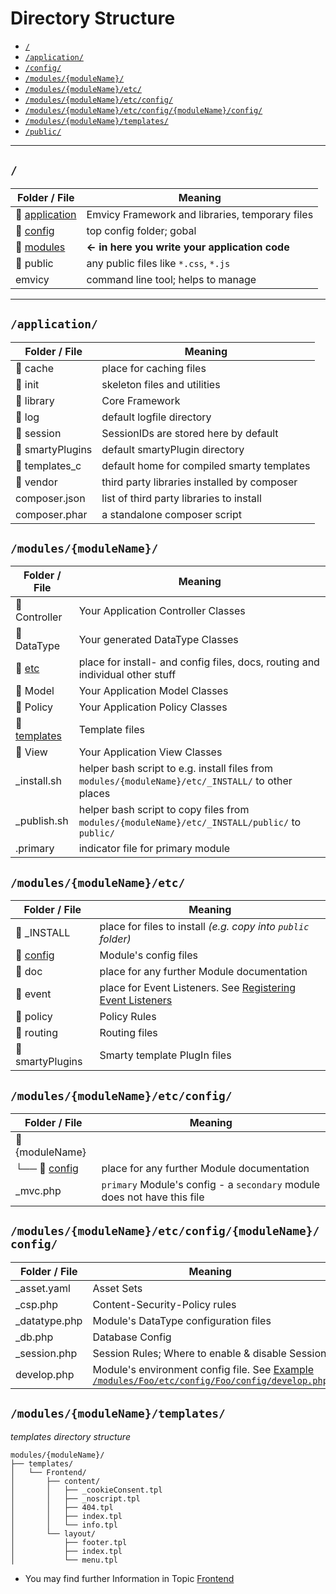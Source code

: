 
# Directory Structure

- [`/`](#root)
- [`/application/`](#application)
- [`/config/`](#config)
- [`/modules/{moduleName}/`](#modules-moduleName)
- [`/modules/{moduleName}/etc/`](#modules-moduleName-etc)
- [`/modules/{moduleName}/etc/config/`](#modules-moduleName-etc-config)
- [`/modules/{moduleName}/etc/config/{moduleName}/config/`](#modules-moduleName-etc-config-moduleName-config)
- [`/modules/{moduleName}/templates/`](#modules-moduleName-templates)
- [`/public/`](#public)

---

<a id="root"></a>
## `/`

| Folder / File                                         | Meaning                                            |
|-------------------------------------------------------|----------------------------------------------------|
| 📁 [application](#application)                        | Emvicy Framework and libraries, temporary files     |    
| 📁 [config](/1.x/configuration#Emvicy-config-folder) | top config folder; gobal                           |  
| 📁 [modules](#modules-moduleName)                     | **&larr; in here you write your application code** |    
| 📁 public                                             | any public files like `*.css`, `*.js`              | 
| emvicy                                            | command line tool; helps to manage                 |  

---

<a id="application"></a>
## `/application/` 

| Folder / File    | Meaning                                     |
|------------------|---------------------------------------------|
| 📁 cache         | place for caching files                     |
| 📁 init          | skeleton files and utilities                |
| 📁 library       | Core Framework                              |  
| 📁 log           | default logfile directory                   |
| 📁 session       | SessionIDs are stored here by default       |
| 📁 smartyPlugins | default smartyPlugin directory              |  
| 📁 templates_c   | default home for compiled smarty templates  |  
| 📁 vendor        | third party libraries installed by composer |
| composer.json    | list of third party libraries to install    |  
| composer.phar    | a standalone composer script                |  


<a id="modules-moduleName"></a>
## `/modules/{moduleName}/` 

| Folder / File                                 | Meaning                                                                                            |
|-----------------------------------------------|----------------------------------------------------------------------------------------------------|
| 📁 Controller                                 | Your Application Controller Classes                                                                |
| 📁 DataType                                   | Your generated DataType Classes                                                                    |
| 📁 [etc](#modules-moduleName-etc)             | place for install- and config files, docs, routing and individual other stuff                      |
| 📁 Model                                      | Your Application Model Classes                                                                     |
| 📁 Policy                                     | Your Application Policy Classes                                                                    |
| 📁 [templates](#modules-moduleName-templates) | Template files                                                                                     |
| 📁 View                                       | Your Application View Classes                                                                      |
| _install.sh                                   | helper bash script to e.g. install files from `modules/{moduleName}/etc/_INSTALL/` to other places |
| _publish.sh                                   | helper bash script to copy files from `modules/{moduleName}/etc/_INSTALL/public/` to `public/`     |
| .primary                                      | indicator file for primary module                                                                  |


<a id="modules-moduleName-etc"></a>
## `/modules/{moduleName}/etc/`

| Folder / File                               | Meaning                                                                                                 |
|---------------------------------------------|---------------------------------------------------------------------------------------------------------|
| 📁 _INSTALL                                 | place for files to install _(e.g. copy into `public` folder)_                                           |
| 📁 [config](#modules-moduleName-etc-config) | Module's config files                                                                                   |
| 📁 doc                                      | place for any further Module documentation                                                              |
| 📁 event                                    | place for Event Listeners. See [Registering Event Listeners](/1.x/events#registering-event-listeners) |
| 📁 policy                                   | Policy Rules                                                                                            |
| 📁 routing                                  | Routing files                                                                                           |
| 📁 smartyPlugins                            | Smarty template PlugIn files                                                                            |


<a id="modules-moduleName-etc-config"></a>
## `/modules/{moduleName}/etc/config/`

| Folder / File                                                     | Meaning                                                                  |
|-------------------------------------------------------------------|--------------------------------------------------------------------------|
| 📁 {moduleName}                                                   |                                                                          |
| └── 📁 [config](#modules-moduleName-etc-config-moduleName-config) | place for any further Module documentation                               |
| _mvc.php                                                          | `primary` Module's config - a `secondary` module does not have this file |


<a id="modules-moduleName-etc-config-moduleName-config"></a>
## `/modules/{moduleName}/etc/config/{moduleName}/config/`

| Folder / File | Meaning                                                                                                                                                       |
|---------------|---------------------------------------------------------------------------------------------------------------------------------------------------------------|
| _asset.yaml   | Asset Sets                                                                                                                                                    |
| _csp.php      | Content-Security-Policy rules                                                                                                                                 |
| _datatype.php | Module's DataType configuration files                                                                                                                         |
| _db.php       | Database Config                                                                                                                                               |
| _session.php  | Session Rules; Where to enable & disable Session                                                                                                              |
| develop.php   | Module's environment config file. See [Example `/modules/Foo/etc/config/Foo/config/develop.php`](/1.x/configuration#Modules-environment-config-file-example) |


<a id="modules-moduleName-templates"></a>
## `/modules/{moduleName}/templates/` 

_templates directory structure_  
~~~
modules/{moduleName}/
├── templates/
│   └── Frontend/
│       ├── content/
│       │   ├── _cookieConsent.tpl
│       │   ├── _noscript.tpl
│       │   ├── 404.tpl
│       │   ├── index.tpl
│       │   └── info.tpl
│       └── layout/
│           ├── footer.tpl
│           ├── index.tpl
│           └── menu.tpl
~~~
- You may find further Information in Topic [Frontend](/1.x/frontend)